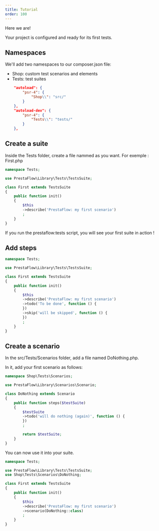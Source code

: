 ```yaml
---
title: Tutorial
order: 100
---
```


Here we are!

Your project is configured and ready for its first tests.

## Namespaces

We'll add two namespaces to our composer.json file:
- Shop: custom test scenarios and elements
- Tests: test suites

```json
    "autoload": {
        "psr-4": {
            "Shop\\": "src/"
        }
    },
    "autoload-dev": {
        "psr-4": {
            "Tests\\": "tests/"
        }
    },
```

## Create a suite

Inside the Tests folder, create a file nammed as you want. For exemple : First.php

```php
namespace Tests;

use PrestaFlow\Library\Tests\TestsSuite;

class First extends TestsSuite
{
    public function init()
    {
        $this
        ->describe('PrestaFlow: my first scenario')
        ;
    }
}
```

If you run the prestaflow:tests script, you will see your first suite in action !

## Add steps

```php
namespace Tests;

use PrestaFlow\Library\Tests\TestsSuite;

class First extends TestsSuite
{
    public function init()
    {
        $this
        ->describe('PrestaFlow: my first scenario')
        ->todo('To be done', function () {
        })
        ->skip('will be skipped', function () {
        })
        ;
    }
}
```

## Create a scenario

In the src/Tests/Scenarios folder, add a file named DoNothing.php.

In it, add your first scenario as follows:

```php
namespace Shop\Tests\Scenarios;

use PrestaFlow\Library\Scenarios\Scenario;

class DoNothing extends Scenario
{
    public function steps($testSuite)
    {
        $testSuite
        ->todo('will do nothing (again)', function () {
        })
        ;

        return $testSuite;
    }
}
```

You can now use it into your suite.

```php
namespace Tests;

use PrestaFlow\Library\Tests\TestsSuite;
use Shop\Tests\Scenarios\DoNothing;

class First extends TestsSuite
{
    public function init()
    {
        $this
        ->describe('PrestaFlow: my first scenario')
        ->scenario(DoNothing::class)
        ;
    }
}
```
